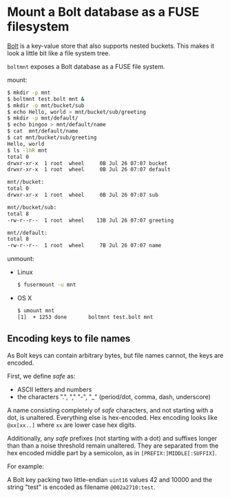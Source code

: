 # Mount a Bolt database as a FUSE filesystem

[Bolt](https://github.com/boltdb/bolt) is a key-value store that also supports nested buckets. This makes it look a
little bit like a file system tree.

`boltmnt` exposes a Bolt database as a FUSE file system.

mount:

```sh
$ mkdir -p mnt
$ boltmnt test.bolt mnt &
$ mkdir -p mnt/bucket/sub
$ echo Hello, world > mnt/bucket/sub/greeting
$ mkdir -p mnt/default/
$ echo bingoo > mnt/default/name
$ cat  mnt/default/name
$ cat mnt/bucket/sub/greeting
Hello, world
$ ls -lhR mnt
total 0
drwxr-xr-x  1 root  wheel     0B Jul 26 07:07 bucket
drwxr-xr-x  1 root  wheel     0B Jul 26 07:07 default

mnt//bucket:
total 0
drwxr-xr-x  1 root  wheel     0B Jul 26 07:07 sub

mnt//bucket/sub:
total 8
-rw-r--r--  1 root  wheel    13B Jul 26 07:07 greeting

mnt//default:
total 8
-rw-r--r--  1 root  wheel     7B Jul 26 07:07 name
```

unmount:

- Linux
    ```sh
    $ fusermount -u mnt
    ```
- OS X
    ```sh
    $ umount mnt
    [1]  + 1253 done       boltmnt test.bolt mnt
    ```

## Encoding keys to file names

As Bolt keys can contain arbitrary bytes, but file names cannot, the keys are encoded.

First, we define *safe* as:

- ASCII letters and numbers
- the characters ".", "," "-", "_" (period/dot, comma, dash, underscore)

A name consisting completely of *safe* characters, and not starting with a dot, is unaltered. Everything else is
hex-encoded. Hex encoding looks like `@xx[xx..]` where `xx` are lower case hex digits.

Additionally, any *safe* prefixes (not starting with a dot) and suffixes longer than than a noise threshold remain
unaltered. They are separated from the hex encoded middle part by a semicolon, as in
`[PREFIX:]MIDDLE[:SUFFIX]`.

For example:

A Bolt key packing two little-endian `uint16` values 42 and 10000 and the string
"test" is encoded as filename `@002a2710:test`.
